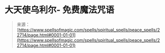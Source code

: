 <!--yml

分类：未分类

日期：2024年06月12日19时07分14秒

-->

# 大天使乌利尔- 免费魔法咒语

> 来源：[https://www.spellsofmagic.com/spells/spiritual_spells/peace_spells/22714/page.html#0001-01-01](https://www.spellsofmagic.com/spells/spiritual_spells/peace_spells/22714/page.html#0001-01-01)
